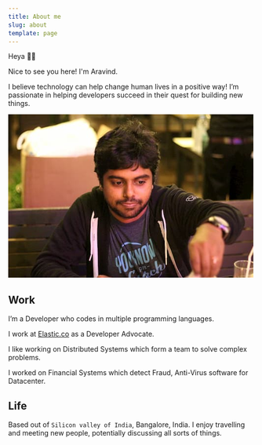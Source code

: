 ```yaml
---
title: About me
slug: about
template: page
---
```


Heya 👋🏽


Nice to see you here! I'm Aravind.

I believe technology can help change human lives in a positive way! I’m passionate in helping developers succeed in their quest for building new things.

![Me](../images/aravind-2020.jpg)

## Work

I’m a Developer who codes in multiple programming languages.

I work at [Elastic.co](https://elastic.co) as a Developer Advocate.

I like working on Distributed Systems which form a team to solve complex problems.

I worked on Financial Systems which detect Fraud, Anti-Virus software for Datacenter.

## Life

Based out of `Silicon valley of India`, Bangalore, India. I enjoy travelling and meeting new people, potentially discussing all sorts of things.